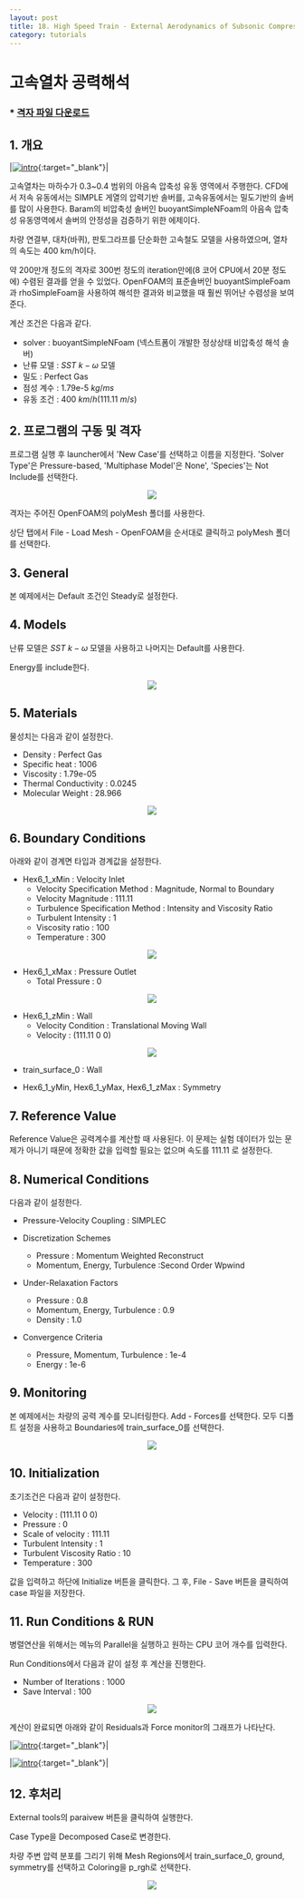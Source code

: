 ```yaml
---
layout: post
title: 18. High Speed Train - External Aerodynamics of Subsonic Compressible Flow
category: tutorials
---
```


# 고속열차 공력해석 

### * [격자 파일 다운로드](https://drive.google.com/file/d/1eL9zqfmXct3zMtJIJUuoap27afeMkdq2/view?usp=sharing)

## 1. 개요 

|[![intro](https://github.com/nextfoam/baram-pages/raw/main/screenshots/mesh/train/intro.png)](https://github.com/nextfoam/baram-pages/raw/main/screenshots/mesh/train/intro.png){:target="_blank"}|


고속열차는 마하수가 0.3~0.4 범위의 아음속 압축성 유동 영역에서 주행한다. CFD에서 저속 유동에서는 SIMPLE 게열의 압력기반 솔버를, 고속유동에서는 밀도기반의 솔버를 많이 사용한다. Baram의 비압축성 솔버인 buoyantSimpleNFoam의 아음속 압축성 유동영역에서 솔버의 안정성을 검증하기 위한 에제이다.

차량 연결부, 대차(바퀴), 판토그라프를 단순화한 고속철도 모델을 사용하였으며, 열차의 속도는 400 km/h이다. 

약 200만개 정도의 격자로 300번 정도의 iteration만에(8 코어 CPU에서 20분 정도에) 수렴된 결과를 얻을 수 있었다. OpenFOAM의 표준솔버인 buoyantSimpleFoam과 rhoSimpleFoam을 사용하여 해석한 결과와 비교했을 때 훨씬 뛰어난 수렴성을 보여준다.

계산 조건은 다음과 같다. 

+ solver : buoyantSimpleNFoam (넥스트폼이 개발한 정상상태 비압축성 해석 솔버)
+ 난류 모델 : $SST$ $k-\omega$ 모델
+ 밀도 : Perfect Gas
+ 점성 계수 : 1.79e-5 $kg/ms$
+ 유동 조건 : 400 $km/h$(111.11 $m/s$)

## 2. 프로그램의 구동 및 격자

프로그램 실행 후 launcher에서 'New Case'를 선택하고 이름을 지정한다. 'Solver Type'은 Pressure-based, 'Multiphase Model'은 None', 'Species'는 Not Include를 선택한다.

<p style="text-align: center">
    <img src="https://github.com/nextfoam/baram-pages/raw/main/screenshots/train/mesh.png"><br>
</p>

격자는 주어진 OpenFOAM의 polyMesh 폴더를 사용한다.

상단 탭에서 File - Load Mesh - OpenFOAM을 순서대로 클릭하고 polyMesh 폴더를 선택한다.

## 3. General

본 예제에서는 Default 조건인 Steady로 설정한다.

## 4. Models

난류 모델은 $SST$ $k-\omega$ 모델을 사용하고 나머지는 Default를 사용한다.

Energy를 include한다.

<p style="text-align: center">
    <img src="https://github.com/nextfoam/baram-pages/raw/main/screenshots/train/tur.png"><br>
</p>

## 5. Materials

물성치는 다음과 같이 설정한다.

+ Density : Perfect Gas
+ Specific heat : 1006
+ Viscosity : 1.79e-05
+ Thermal Conductivity : 0.0245
+ Molecular Weight : 28.966

<p style="text-align: center">
    <img src="https://github.com/nextfoam/baram-pages/raw/main/screenshots/train/mat.png"><br>
</p>

## 6. Boundary Conditions

아래와 같이 경계면 타입과 경계값을 설정한다.

+ Hex6_1_xMin : Velocity Inlet
    + Velocity Specification Method : Magnitude, Normal to Boundary
    + Velocity Magnitude : 111.11
    + Turbulence Specification Method : Intensity and Viscosity Ratio
    + Turbulent Intensity : 1
    + Viscosity ratio : 100
    + Temperature : 300

<p style="text-align: center">
    <img src="https://github.com/nextfoam/baram-pages/raw/main/screenshots/train/inletbc.png">
</p>

+ Hex6_1_xMax : Pressure Outlet
    + Total Pressure  : 0

<p style="text-align: center">
    <img src="https://github.com/nextfoam/baram-pages/raw/main/screenshots/train/outletbc.png">
</p>

+ Hex6_1_zMin : Wall
    + Velocity Condition : Translational Moving Wall
    + Velocity : (111.11 0 0)

<p style="text-align: center">
    <img src="https://github.com/nextfoam/baram-pages/raw/main/screenshots/train/groundbc.png">
</p>

+ train_surface_0 : Wall

+ Hex6_1_yMin, Hex6_1_yMax, Hex6_1_zMax : Symmetry

## 7. Reference Value

Reference Value은 공력계수를 계산할 때 사용된다. 이 문제는 실험 데이터가 있는 문제가 아니기 때문에 정확한 값을 입력할 필요는 없으며 속도를 111.11 로 설정한다.

## 8. Numerical Conditions

다음과 같이 설정한다.

+ Pressure-Velocity Coupling : SIMPLEC

+ Discretization Schemes
    + Pressure : Momentum Weighted Reconstruct
    + Momentum, Energy, Turbulence :Second Order Wpwind

+ Under-Relaxation Factors
    + Pressure : 0.8
    + Momentum, Energy, Turbulence : 0.9
    + Density : 1.0

+ Convergence Criteria
    + Pressure, Momentum, Turbulence : 1e-4
    + Energy : 1e-6

## 9. Monitoring

본 예제에서는 차량의 공력 계수를 모니터링한다. Add - Forces를 선택한다. 모두 디폴트 설정을 사용하고 Boundaries에 train_surface_0를 선택한다.

<p style="text-align: center">
    <img src="https://github.com/nextfoam/baram-pages/raw/main/screenshots/train/monitor.png"><br>
</p>

## 10. Initialization

초기조건은 다음과 같이 설정한다.

+ Velocity : (111.11 0 0)
+ Pressure : 0
+ Scale of velocity : 111.11  
+ Turbulent Intensity : 1
+ Turbulent Viscosity Ratio : 10
+ Temperature : 300

값을 입력하고 하단에 Initialize 버튼을 클릭한다. 그 후, File - Save 버튼을 클릭하여 case 파일을 저장한다.

## 11. Run Conditions & RUN

병렬연산을 위해서는 메뉴의 Parallel을 실행하고 원하는 CPU 코어 개수를 입력한다.

Run Conditions에서 다음과 같이 설정 후 계산을 진행한다.

+ Number of Iterations : 1000
+ Save Interval : 100

<p style="text-align: center">
    <img src="https://github.com/nextfoam/baram-pages/raw/main/screenshots/train/run.png"><br>
</p>

계산이 완료되면 아래와 같이 Residuals과 Force monitor의 그래프가 나타난다.

|[![intro](https://github.com/nextfoam/baram-pages/raw/main/screenshots/train/residual.png)](https://github.com/nextfoam/baram-pages/raw/main/screenshots/train/residual.png){:target="_blank"}|


|[![intro](https://github.com/nextfoam/baram-pages/raw/main/screenshots/train/force.png)](https://github.com/nextfoam/baram-pages/raw/main/screenshots/train/force.png){:target="_blank"}|


## 12. 후처리

External tools의 paraivew 버튼을 클릭하여 실행한다.

Case Type을 Decomposed Case로 변경한다.

차량 주변 압력 분포를 그리기 위해 Mesh Regions에서 train_surface_0, ground, symmetry를 선택하고 Coloring을 p_rgh로 선택한다.

<p style="text-align: center">
    <img src="https://github.com/nextfoam/baram-pages/raw/main/screenshots/train/contour.png"><br>
</p>

